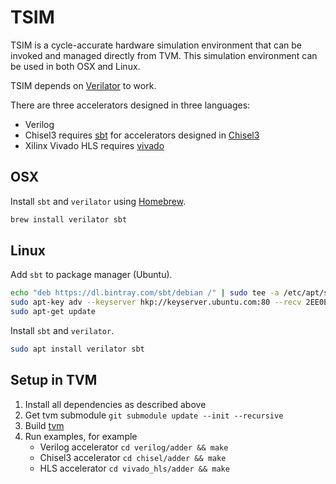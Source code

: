 <!--- Licensed to the Apache Software Foundation (ASF) under one -->
<!--- or more contributor license agreements.  See the NOTICE file -->
<!--- distributed with this work for additional information -->
<!--- regarding copyright ownership.  The ASF licenses this file -->
<!--- to you under the Apache License, Version 2.0 (the -->
<!--- "License"); you may not use this file except in compliance -->
<!--- with the License.  You may obtain a copy of the License at -->

<!---   http://www.apache.org/licenses/LICENSE-2.0 -->

<!--- Unless required by applicable law or agreed to in writing, -->
<!--- software distributed under the License is distributed on an -->
<!--- "AS IS" BASIS, WITHOUT WARRANTIES OR CONDITIONS OF ANY -->
<!--- KIND, either express or implied.  See the License for the -->
<!--- specific language governing permissions and limitations -->
<!--- under the License. -->

TSIM
====

TSIM is a cycle-accurate hardware simulation environment that can be invoked and managed directly from TVM.
This simulation environment can be used in both OSX and Linux. 

TSIM depends on [Verilator](https://www.veripool.org/wiki/verilator) to work.

There are three accelerators designed in three languages:

* Verilog
* Chisel3 requires [sbt](https://www.scala-sbt.org/) for accelerators designed in [Chisel3](https://github.com/freechipsproject/chisel3)
* Xilinx Vivado HLS requires [vivado](https://docs.tvm.ai/vta/install.html#vta-fpga-toolchain-installation)

## OSX

Install `sbt` and `verilator` using [Homebrew](https://brew.sh/).

```bash
brew install verilator sbt
```

## Linux

Add `sbt` to package manager (Ubuntu).

```bash
echo "deb https://dl.bintray.com/sbt/debian /" | sudo tee -a /etc/apt/sources.list.d/sbt.list
sudo apt-key adv --keyserver hkp://keyserver.ubuntu.com:80 --recv 2EE0EA64E40A89B84B2DF73499E82A75642AC823
sudo apt-get update
```

Install `sbt` and `verilator`.

```bash
sudo apt install verilator sbt
``` 

## Setup in TVM

1. Install all dependencies as described above
2. Get tvm submodule `git submodule update --init --recursive`
3. Build [tvm](https://docs.tvm.ai/install/from_source.html#build-the-shared-library)
4. Run examples, for example
    * Verilog accelerator `cd verilog/adder && make`
    * Chisel3 accelerator `cd chisel/adder && make`
    * HLS accelerator `cd vivado_hls/adder && make`
